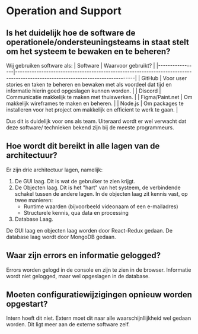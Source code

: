 # Operation and Support

## Is het duidelijk hoe de software de operationele/ondersteuningsteams in staat stelt om het systeem te bewaken en te beheren?

Wij gebruiken software als:
| Software | Waarvoor gebruikt? |
|-----------------|--------------------------------------------------------------------------------------------------------------------------------|
| GitHub | Voor user stories en taken te beheren en bewaken met als voordeel dat tijd en informatie hierin goed opgeslagen kunnen worden. |
| Discord | Communicatie makkelijk te maken met thuiswerken. |
| Figma/Paint.net | Om makkelijk wireframes te maken en beheren. |
| Node.js | Om packages te installeren voor het project om makkelijk en efficient te werk te gaan. |

Dus dit is duidelijk voor ons als team. Uiteraard wordt er wel verwacht dat deze software/ technieken bekend zijn bij de meeste programmeurs.

## Hoe wordt dit bereikt in alle lagen van de architectuur?

Er zijn drie architectuur lagen, namelijk:

1. De GUI laag. Dit is wat de gebruiker te zien krijgt.
2. De Objecten laag. Dit is het "hart" van het systeem, de verbindende schakel tussen de andere lagen. In de objecten laag zit kennis vast, op twee manieren:
   - Runtime waarden (bijvoorbeeld videonaam of een e-mailadres)
   - Structurele kennis, qua data en processing
3. Database Laag.

De GUI laag en objecten laag worden door React-Redux gedaan. De database laag wordt door MongoDB gedaan.

## Waar zijn errors en informatie gelogged?

Errors worden gelogd in de console en zijn te zien in de browser. Informatie wordt niet gelogged, maar wel opgeslagen in de database.

## Moeten configuratiewijzigingen opnieuw worden opgestart?

Intern hoeft dit niet. Extern moet dit naar alle waarschijnllijkheid wel gedaan worden. Dit ligt meer aan de externe software zelf.

<!--
Intent

Most systems will be subject to support and operational requirements, particularly around how they are monitored, managed and administered. Including a dedicated section in the software guidebook lets you be explicit about how your software will or does support those requirements. This section should address the following types of questions:

• Is it clear how the software provides the ability for operation/support teams to monitor and manage the system?
• How is this achieved across all tiers of the architecture?
• How can operational staff diagnose problems?
• Where are errors and information logged? (e.g. log files, Windows Event Log, SMNP, JMX, WMI, custom diagnostics, etc)
• Do configuration changes require a restart?
• Arethereanymanualhousekeepingtasksthatneedtobeperformedonaregularbasis?
• Does old data need to be periodically archived?
-->
